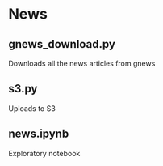 # News
  
## gnews_download.py

Downloads all the news articles from gnews


## s3.py

Uploads to S3
  

## news.ipynb
  
Exploratory notebook
  
  

